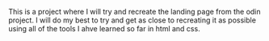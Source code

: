 This is a project where I will try and recreate the landing page from the odin project.
I will do my best to try and get as close to recreating it as possible using all of the tools I ahve learned so far in html and css.
